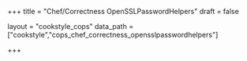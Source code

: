 +++
title = "Chef/Correctness OpenSSLPasswordHelpers"
draft = false

layout = "cookstyle_cops"
data_path = ["cookstyle","cops_chef_correctness_opensslpasswordhelpers"]

+++

<!-- The content of this page is automatically generated from the
cops_chef_correctness_opensslpasswordhelpers.yml file in github.com/chef/cookstyle/blob/master/docs-chef-io/data/cookstyle/. -->
